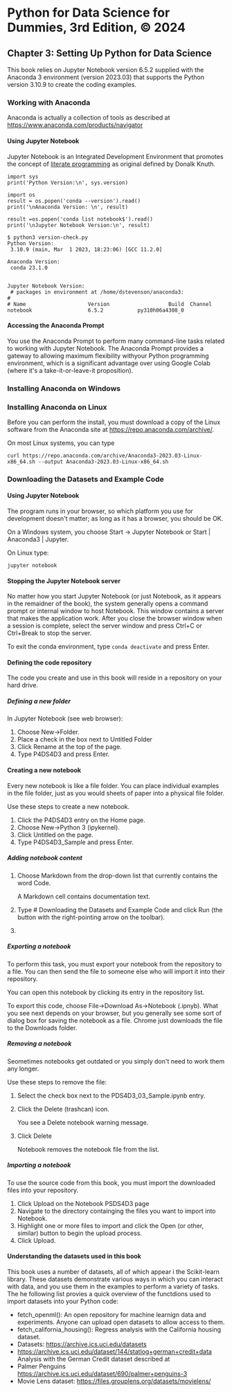 # Python for Data Science for Dummies, 3rd Edition, © 2024

## Chapter 3: Setting Up Python for Data Science

This book relies on Jupyter Notebook version 6.5.2 supplied with the Anaconda 3 environment (version 2023.03) that supports the Python version 3.10.9 to create the coding examples.

### Working with Anaconda

Anaconda is actually a collection of tools as described at https://www.anaconda.com/products/navigator

#### Using Jupyter Notebook

Jupyter Notebook is an Integrated Development Environment that promotes the concept of [literate programming](https://guides.nyu.edu/datascience/literate-prog) as original defined by Donalk Knuth.

```
import sys
print('Python Version:\n', sys.version)

import os
result = os.popen('conda --version').read()
print('\nAnaconda Version: \n', result)

result =os.popen('conda list notebook$').read()
print('\nJupyter Notebook Version:\n', result)
```

```
$ python3 version-check.py 
Python Version:
 3.10.9 (main, Mar  1 2023, 18:23:06) [GCC 11.2.0]

Anaconda Version: 
 conda 23.1.0


Jupyter Notebook Version:
 # packages in environment at /home/dstevenson/anaconda3:
#
# Name                    Version                   Build  Channel
notebook                  6.5.2           py310h06a4308_0  
```

#### Accessing the Anaconda Prompt

You use the Anaconda Prompt to perform many command-line tasks related to working with Jupyter Notebook. The Anaconda Prompt provides a gateway to allowing maximum flexibility withyour Python programming environment, which is a significant advantage over using Google Colab (where it's a take-it-or-leave-it proposition).

### Installing Anaconda on Windows

### Installing Anaconda on Linux

Before you can perform the install, you must download a copy of the Linux software from the Anaconda site at https://repo.anaconda.com/archive/.

On most Linux systems, you can type 

`curl https://repo.anaconda.com/archive/Anaconda3-2023.03-Linux-x86_64.sh --output Anaconda3-2023.03-Linux-x86_64.sh`

### Downloading the Datasets and Example Code

#### Using Jupyter Notebook

The program runs in your browser, so which platform you use for development doesn't matter; as long as it has a browser, you should be OK.

On a Windows system, you choose Start -> Jupyter Notebook or Start | Anaconda3 | Jupyter.

On Linux type:

`jupyter notebook`

#### Stopping the Jupyter Notebook server

No matter how you start Jupyter Notebook (or just Notebook, as it appears in the remaidner of the book), the system generally opens a command prompt or internal window to host Notebook. This window contains a server that makes the application work. After you close the browser window when a session is complete, select the server window and press Ctrl+C or Ctrl+Break to stop the server.

To exit the conda environment, type `conda deactivate` and press Enter.

#### Defining the code repository

The code you create and use in this book will reside in a repository on your hard drive. 

##### Defining a new folder

In Jupyter Notebook (see web browser):

1. Choose New->Folder.
2. Place a check in the box next to Untitled Folder
3. Click Rename at the top of the page.
4. Type P4DS4D3 and press Enter.

#### Creating a new notebook

Every new notebook is like a file folder. You can place individual examples in the file folder, just as you would sheets of paper into a physical file folder.

Use these steps to create a new notebook.

1. Click the P4DS4D3 entry on the Home page.
2. Choose New->Python 3 (ipykernel).
3. Click Untitled on the page.
4. Type P4DS4D3_Sample and press Enter.

##### Adding notebook content

1. Choose Markdown from the drop-down list that currently contains the word Code.
   
    A Markdown cell contains documentation text.

2.  Type \# Downloading the Datasets and Example Code and click Run (the button with the right-pointing arrow on the toolbar).
3.  

##### Exporting a notebook

To perform this task, you must export your notebook from the repository to a file.
You can then send the file to someone else who will import it into their repository.

You can open this notebook by clicking its entry in the repository list.

To export this code, choose File->Download As->Notebook (.ipnyb). What you see next depends on your browser, but you generally see some sort of dialog box for saving the notebook as a file. Chrome just downloads the file to the Downloads folder.

##### Removing a notebook

Seometimes notebooks get outdated or you simply don't need to work them any longer.

Use these steps to remove the file:

1. Select the check box next to the PDS4D3_03_Sample.ipynb entry.
2. Click the Delete (trashcan) icon.

    You see a Delete notebook warning message.

3. Click Delete

    Notebook removes the notebook file from the list.

##### Importing a notebook

To use the source code from this book, you must import the downloaded files into your repository. 

1. Click Upload on the Notebook PSDS4D3 page
2. Navigate to the directory containging the files you want to import into Notebook.
3. Highlight one or more files to import and click the Open (or other, similar) button to begin the upload process.
4. Click Upload.


#### Understanding the datasets used in this book

This book uses a number of datasets, all of which appear i the Scikit-learn library.
These datasets demonstrate various ways in which you can interact with data, and you use them in the examples to perform a variety of tasks. The he following list provies a quick overview of the functdions used to import datasets into your Python code:

* fetch_openml(): An open repository for machine learnign data and experiments. Anyone can upload open datasets to allow access to them.
* fetch_california_housing(): Regress analysis with the California housing dataset.
* Datasets: https://archive.ics.uci.edu/datasets
* https://archive.ics.uci.edu/dataset/144/statlog+german+credit+data Analysis with the German Credit dataset described at 
* Palmer Penguins https://archive.ics.uci.edu/dataset/690/palmer+penguins-3
* Movie Lens dataset: https://files.grouplens.org/datasets/movielens/